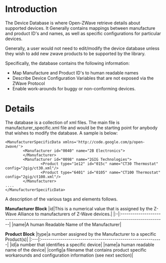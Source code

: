 # Introduction #

The Device Database is where Open-ZWave retrieve details about supported devices. It Generally contains mappings between manufacture and product ID's and names, as well as specific configurations for particular devices.

Generally, a user would not need to edit/modify the device database unless they wish to add new zwave products to be supported by the library.

Specifically, the database contains the following information:

  * Map Manufacture and Product ID's to human readable names
  * Describe Device Configuration Variables that are not exposed via the ZWave Protocol
  * Enable work-arounds for buggy or non-conforming devices.

# Details #

The database is a collection of xml files. The main file is manufacturer\_specific.xml file and would be the starting point for anybody that wishes to modify the database. A sample is below:

```
<ManufacturerSpecificData xmlns='http://code.google.com/p/open-zwave/'>
        <Manufacturer id="0040" name="2B Electronics">
        </Manufacturer>
        <Manufacturer id="0098" name="2GIG Technologies">
                <Product type="1e12" id="015c" name="CT30 Thermostat" config="2gig/ct30.xml"/>
                <Product type="6401" id="0105" name="CT100 Thermostat" config="2gig/ct100.xml"/>
        </Manufacturer>
....
</ManufacturerSpecificData>
```

A description of the various tags and elements follows.

**Manufacturer Block**
|id|This is a numerical value that is assigned by the Z-Wave Alliance to manufacturers of Z-Wave devices.|
|:-|:----------------------------------------------------------------------------------------------------|
|name|A human Readable Name of the Manufacturer|

**Product Block**
|type|a number assigned by the Manufacturer to a specific Product(s)|
|:---|:-------------------------------------------------------------|
|id|a number that identifies a specific device|
|name|a human readable name of the device|
|config|a filename that contains product specific workarounds and configuration information (see next section)|

